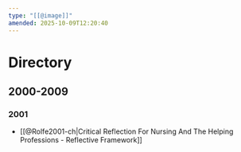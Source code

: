 ```yaml
---
type: "[[@image]]"
amended: 2025-10-09T12:20:40
---
```


# Directory
## 2000-2009
### 2001
- [[@Rolfe2001-ch|Critical Reflection For Nursing And The Helping Professions - Reflective Framework]]
